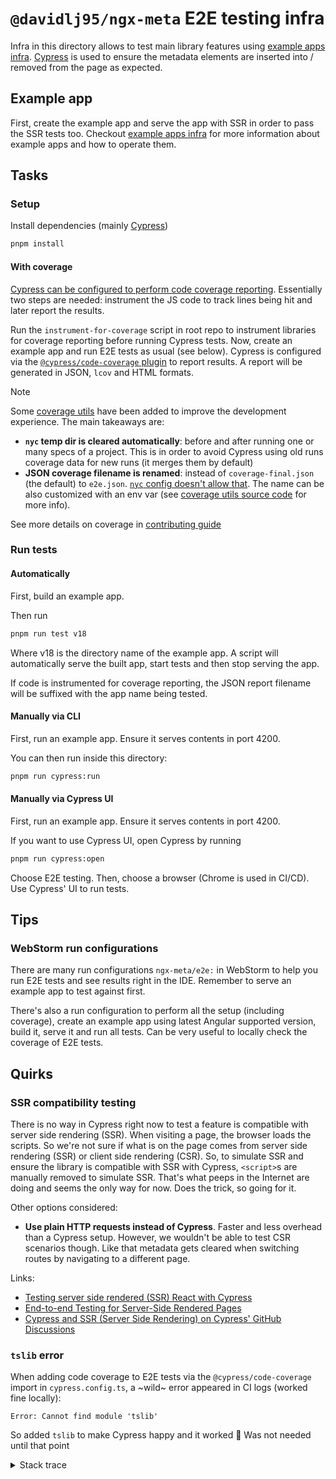 # `@davidlj95/ngx-meta` E2E testing infra

Infra in this directory allows to test main library features using [example apps infra]. [Cypress] is used to ensure the metadata elements are inserted into / removed from the page as expected.

[Cypress]: https://www.cypress.io/
[example apps infra]: ../example-apps/README.md

## Example app

First, create the example app and serve the app with SSR in order to pass the SSR tests too.
Checkout [example apps infra] for more information about example apps and how to operate them.

## Tasks

### Setup

Install dependencies (mainly [Cypress])

```sh
pnpm install
```

#### With coverage

[Cypress can be configured to perform code coverage reporting](https://docs.cypress.io/guides/tooling/code-coverage#What-youll-learn). Essentially two steps are needed: instrument the JS code to track lines being hit and later report the results.

Run the `instrument-for-coverage` script in root repo to instrument libraries for coverage reporting before running Cypress tests. Now, create an example app and run E2E tests as usual (see below). Cypress is configured via the [`@cypress/code-coverage` plugin](https://github.com/cypress-io/code-coverage) to report results. A report will be generated in JSON, `lcov` and HTML formats.

> [!NOTE]
> Some [coverage utils] have been added to improve the development experience. The main takeaways are:
>
> - **`nyc` temp dir is cleared automatically**: before and after running one or many specs of a project. This is in order to avoid Cypress using old runs coverage data for new runs (it merges them by default)
> - **JSON coverage filename is renamed**: instead of `coverage-final.json` (the default) to `e2e.json`. [`nyc` config doesn't allow that](https://github.com/istanbuljs/nyc/issues/1150). The name can be also customized with an env var (see [coverage utils source code][coverage utils] for more info).

[coverage utils]: ./cypress/support/coverage.ts

See more details on coverage in [contributing guide](../../../CONTRIBUTING.md#coverage)

### Run tests

#### Automatically

First, build an example app.

Then run

```sh
pnpm run test v18
```

Where v18 is the directory name of the example app. A script will automatically serve the built app, start tests and then stop serving the app.

If code is instrumented for coverage reporting, the JSON report filename will be suffixed with the app name being tested.

#### Manually via CLI

First, run an example app. Ensure it serves contents in port 4200.

You can then run inside this directory:

```sh
pnpm run cypress:run
```

#### Manually via Cypress UI

First, run an example app. Ensure it serves contents in port 4200.

If you want to use Cypress UI, open Cypress by running

```sh
pnpm run cypress:open
```

Choose E2E testing. Then, choose a browser (Chrome is used in CI/CD). Use Cypress' UI to run tests.

## Tips

### WebStorm run configurations

There are many run configurations `ngx-meta/e2e:` in WebStorm to help you run E2E tests and see results right in the IDE. Remember to serve an example app to test against first.

There's also a run configuration to perform all the setup (including coverage), create an example app using latest Angular supported version, build it, serve it and run all tests. Can be very useful to locally check the coverage of E2E tests.

## Quirks

### SSR compatibility testing

There is no way in Cypress right now to test a feature is compatible with server side rendering (SSR). When visiting a page, the browser loads the scripts. So we're not sure if what is on the page comes from server side rendering (SSR) or client side rendering (CSR). So, to simulate SSR and ensure the library is compatible with SSR with Cypress, `<script>`s are manually removed to simulate SSR. That's what peeps in the Internet are doing and seems the only way for now. Does the trick, so going for it.

Other options considered:

- **Use plain HTTP requests instead of Cypress**. Faster and less overhead than a Cypress setup. However, we wouldn't be able to test CSR scenarios though. Like that metadata gets cleared when switching routes by navigating to a different page.

Links:

- [Testing server side rendered (SSR) React with Cypress](https://blog.simonireilly.com/posts/server-side-rendering-tests-in-cypress/)
- [End-to-end Testing for Server-Side Rendered Pages](https://glebbahmutov.com/blog/ssr-e2e/)
- [Cypress and SSR (Server Side Rendering) on Cypress' GitHub Discussions](https://github.com/cypress-io/cypress/discussions/26595)

### `tslib` error

When adding code coverage to E2E tests via the `@cypress/code-coverage` import in `cypress.config.ts`, a ~wild~ error appeared in CI logs (worked fine locally):

```text
Error: Cannot find module 'tslib'
```

So added `tslib` to make Cypress happy and it worked 🤷 Was not needed until that point

<details>
<summary>Stack trace</summary>
<pre>
Opening Cypress...

DevTools listening on ws://127.0.0.1:35039/devtools/browser/614fb154-3ca4-4c24-aa4f-87508a1617d2
Missing baseUrl in compilerOptions. tsconfig-paths will be skipped
Your configFile is invalid: /home/runner/work/ngx/ngx/projects/ngx-meta/e2e/cypress.config.ts

It threw an error when required, check the stack trace below:

Error: Cannot find module 'tslib'
Require stack:

- /home/runner/work/ngx/ngx/projects/ngx-meta/e2e/cypress.config.ts
- /home/runner/.cache/Cypress/13.13.0/Cypress/resources/app/node_modules/@packages/server/lib/plugins/child/run_require_async_child.js
- /home/runner/.cache/Cypress/13.13.0/Cypress/resources/app/node_modules/@packages/server/lib/plugins/child/require_async_child.js
at Function.Module.\_resolveFilename (node:internal/modules/cjs/loader:1145:15)
at Function.Module.\_resolveFilename.sharedData.moduleResolveFilenameHook.installedValue [as _resolveFilename] (/home/runner/.cache/Cypress/13.13.0/Cypress/resources/app/node_modules/@cspotcode/source-map-support/source-map-support.js:811:30)
at Function.Module.\_load (node:internal/modules/cjs/loader:986:27)
at Module.require (node:internal/modules/cjs/loader:1233:19)
at require (node:internal/modules/helpers:179:18)
at Object.<anonymous> (/home/runner/work/ngx/ngx/projects/ngx-meta/e2e/cypress.config.ts:3:17)
at Module.\_compile (node:internal/modules/cjs/loader:1358:14)
at Module.m.\_compile (/home/runner/.cache/Cypress/13.13.0/Cypress/resources/app/node_modules/ts-node/dist/index.js:857:29)
at Module.\_extensions..js (node:internal/modules/cjs/loader:1416:10)
at Object.require.extensions.<computed> [as .ts] (/home/runner/.cache/Cypress/13.13.0/Cypress/resources/app/node_modules/ts-node/dist/index.js:859:16)
at Module.load (node:internal/modules/cjs/loader:1208:32)
at Function.Module.\_load (node:internal/modules/cjs/loader:1024:12)
at Module.require (node:internal/modules/cjs/loader:1233:19)
at require (node:internal/modules/helpers:179:18)
at loadFile (/home/runner/.cache/Cypress/13.13.0/Cypress/resources/app/node_modules/@packages/server/lib/plugins/child/run_require_async_child.js:89:14)
at EventEmitter.<anonymous> (/home/runner/.cache/Cypress/13.13.0/Cypress/resources/app/node_modules/@packages/server/lib/plugins/child/run_require_async_child.js:116:38)
Test run failed, code 1
More information might be available above
Cypress module has returned the following error message:
Could not find Cypress test run results
Error: Could not find Cypress test run results
</pre>
</details>
